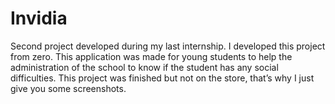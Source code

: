 # Invidia

Second project developed during my last internship. I developed this project from zero. This application was made for young students to help the administration of the school to know if the student has any social difficulties.
This project was finished but not on the store, that’s why I just give you some screenshots.
